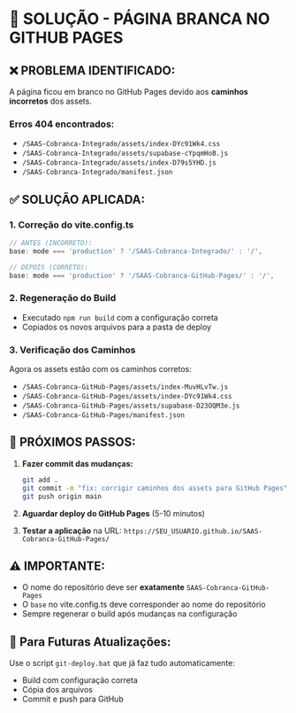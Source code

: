 # 🔧 SOLUÇÃO - PÁGINA BRANCA NO GITHUB PAGES

## ❌ **PROBLEMA IDENTIFICADO:**
A página ficou em branco no GitHub Pages devido aos **caminhos incorretos** dos assets.

### Erros 404 encontrados:
- `/SAAS-Cobranca-Integrado/assets/index-DYc91Wk4.css`
- `/SAAS-Cobranca-Integrado/assets/supabase-cYpqmHoB.js`
- `/SAAS-Cobranca-Integrado/assets/index-D79s5YHD.js`
- `/SAAS-Cobranca-Integrado/manifest.json`

## ✅ **SOLUÇÃO APLICADA:**

### 1. **Correção do vite.config.ts**
```typescript
// ANTES (INCORRETO):
base: mode === 'production' ? '/SAAS-Cobranca-Integrado/' : '/',

// DEPOIS (CORRETO):
base: mode === 'production' ? '/SAAS-Cobranca-GitHub-Pages/' : '/',
```

### 2. **Regeneração do Build**
- Executado `npm run build` com a configuração correta
- Copiados os novos arquivos para a pasta de deploy

### 3. **Verificação dos Caminhos**
Agora os assets estão com os caminhos corretos:
- `/SAAS-Cobranca-GitHub-Pages/assets/index-MuvHLvTw.js`
- `/SAAS-Cobranca-GitHub-Pages/assets/index-DYc91Wk4.css`
- `/SAAS-Cobranca-GitHub-Pages/assets/supabase-D23OQM3e.js`
- `/SAAS-Cobranca-GitHub-Pages/manifest.json`

## 🚀 **PRÓXIMOS PASSOS:**

1. **Fazer commit das mudanças:**
   ```bash
   git add .
   git commit -m "fix: corrigir caminhos dos assets para GitHub Pages"
   git push origin main
   ```

2. **Aguardar deploy do GitHub Pages** (5-10 minutos)

3. **Testar a aplicação** na URL:
   `https://SEU_USUARIO.github.io/SAAS-Cobranca-GitHub-Pages/`

## ⚠️ **IMPORTANTE:**
- O nome do repositório deve ser **exatamente** `SAAS-Cobranca-GitHub-Pages`
- O `base` no vite.config.ts deve corresponder ao nome do repositório
- Sempre regenerar o build após mudanças na configuração

## 🔄 **Para Futuras Atualizações:**
Use o script `git-deploy.bat` que já faz tudo automaticamente:
- Build com configuração correta
- Cópia dos arquivos
- Commit e push para GitHub